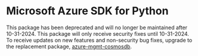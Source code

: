 # Microsoft Azure SDK for Python

This package has been deprecated and will no longer be maintained after 10-31-2024. This package will only receive security fixes until 10-31-2024. To receive updates on new features and non-security bug fixes, upgrade to the replacement package, [azure-mgmt-cosmosdb](https://pypi.org/project/azure-mgmt-cosmosdb/).
